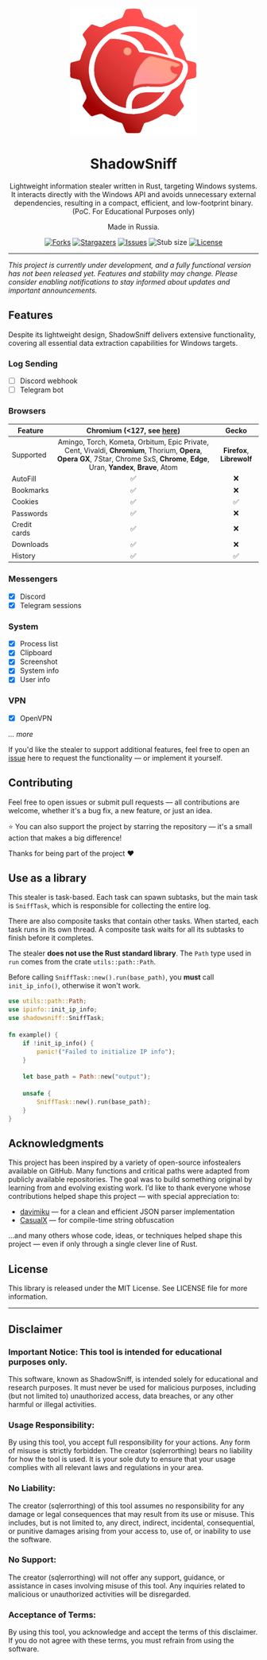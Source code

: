 <div align="center">
    <img width="256" height="256" src="./.github/images/logo.png" alt="">
</div>

<div align="center">
    <h1>ShadowSniff</h1>
    <p>Lightweight information stealer written in Rust, targeting Windows systems. It interacts directly with the Windows API and avoids unnecessary external dependencies, resulting in a compact, efficient, and low-footprint binary. (PoC. For Educational Purposes only)</p>
    <p>Made in Russia.</p> 
    <div align="center">
        <a href="https://github.com/sqlerrorthing/ShadowSniff/network/members"><img src="https://img.shields.io/github/forks/sqlerrorthing/ShadowSniff?style=for-the-badge&labelColor=%239f0000&color=%23D73332" alt="Forks"></a>
        <a href="https://github.com/sqlerrorthing/ShadowSniff/stargazers"><img src="https://img.shields.io/github/stars/sqlerrorthing/ShadowSniff?style=for-the-badge&labelColor=%239f0000&color=%23D73332" alt="Stargazers"></a>
        <a href="https://github.com/sqlerrorthing/ShadowSniff/issues"><img src="https://img.shields.io/github/issues/sqlerrorthing/ShadowSniff?style=for-the-badge&labelColor=%239f0000&color=%23D73332" alt="Issues"></a>
        <img src="https://img.shields.io/badge/STUB%20SIZE-700KB-red?style=for-the-badge&labelColor=%239f0000&color=%23D73332" alt="Stub size">
        <a href="https://github.com/sqlerrorthing/ShadowSniff/blob/master/LICENSE"><img src="https://img.shields.io/github/license/sqlerrorthing/ShadowSniff?style=for-the-badge&labelColor=%239f0000&color=%23D73332" alt="License"></a>
    </div>
</div>

---

_This project is currently under development, and a fully functional version has not been released yet.
Features and stability may change.
Please consider enabling notifications to stay informed about updates and important announcements._

## Features
Despite its lightweight design, ShadowSniff delivers extensive functionality, 
covering all essential data extraction capabilities for Windows targets.

### Log Sending
- [ ] Discord webhook
- [ ] Telegram bot

### Browsers
| Feature      |                                Chromium (<127, see [here](https://github.com/sqlerrorthing/ShadowSniff/blob/master/utils/src/browsers/chromium.rs#L79))                                 |           Gecko            |
|--------------|:---------------------------------------------------------------------------------------------------------------------------------------------------------------------------------------:|:--------------------------:|
| Supported    | Amingo, Torch, Kometa, Orbitum, Epic Private, Cent, Vivaldi, **Chromium**, Thorium, **Opera**, **Opera GX**, 7Star, Chrome SxS, **Chrome**, **Edge**, Uran, **Yandex**, **Brave**, Atom | **Firefox**, **Librewolf** |
| AutoFill     |                                                                                            ✅                                                                                            |             ❌              |
| Bookmarks    |                                                                                            ✅                                                                                            |             ❌              |
| Cookies      |                                                                                            ✅                                                                                            |             ✅              |
| Passwords    |                                                                                            ✅                                                                                            |             ❌              |
| Credit cards |                                                                                            ✅                                                                                            |             ❌              |
| Downloads    |                                                                                            ✅                                                                                            |             ❌              |
| History      |                                                                                            ✅                                                                                            |             ✅              |

### Messengers
- [x] Discord
- [x] Telegram sessions

### System
- [x] Process list
- [x] Clipboard
- [x] Screenshot
- [x] System info
- [x] User info

### VPN
- [x] OpenVPN

_... more_

If you'd like the stealer to support additional features, feel free to open an [issue](https://github.com/sqlerrorthing/ShadowSniff/issues/new/choose) here to request the functionality —
or implement it yourself.

## Contributing
Feel free to open issues or submit pull requests — all contributions are welcome,
whether it's a bug fix, a new feature, or just an idea.

⭐ You can also support the project by starring the repository — it's 
a small action that makes a big difference!

Thanks for being part of the project ❤️

## Use as a library
This stealer is task-based.
Each task can spawn subtasks, but the main task is `SniffTask`, 
which is responsible for collecting the entire log.

There are also composite tasks that contain other tasks.
When started, each task runs in its own thread.
A composite task waits for all its subtasks to finish before it completes.

The stealer **does not use the Rust standard library**.
The `Path` type used in `run` comes from the crate `utils::path::Path`.

Before calling `SniffTask::new().run(base_path)`, you **must** call `init_ip_info()`, otherwise it won't work.
```rust
use utils::path::Path;
use ipinfo::init_ip_info;
use shadowsniff::SniffTask;

fn example() {
    if !init_ip_info() {
        panic!("Failed to initialize IP info");
    }

    let base_path = Path::new("output");
    
    unsafe {
        SniffTask::new().run(base_path);
    }
}
```

## Acknowledgments
This project has been inspired by a variety of open-source infostealers available on GitHub.
Many functions and critical paths were adapted from publicly available repositories.
The goal was to build something original by learning from and evolving existing work.
I’d like to thank everyone whose contributions helped shape this project — with special appreciation to:

- [davimiku](https://github.com/davimiku/json_parser) — for a clean and efficient JSON parser implementation
- [CasualX](https://github.com/CasualX/obfstr) — for compile-time string obfuscation

...and many others whose code, ideas, or techniques helped shape this project —
even if only through a single clever line of Rust.

## License
This library is released under the MIT License. See LICENSE file for more information.

---

## Disclaimer

### Important Notice: This tool is intended for educational purposes only.
This software, known as ShadowSniff, is intended solely for educational and research purposes.
It must never be used for malicious purposes, including (but not limited to) unauthorized access,
data breaches, or any other harmful or illegal activities.

### Usage Responsibility:
By using this tool, you accept full responsibility for your actions.
Any form of misuse is strictly forbidden.
The creator (sqlerrorthing) bears no liability for how the tool is used.
It is your sole duty to ensure that your usage complies with all relevant laws and regulations in your area.

### No Liability:
The creator (sqlerrorthing)
of this tool assumes no responsibility for any damage or legal consequences that may result from its use or misuse.
This includes,
but is not limited to, any direct, indirect, incidental, consequential,
or punitive damages arising from your access to, use of, or inability to use the software.

### No Support:
The creator (sqlerrorthing) will not offer any support, guidance, or assistance in cases involving misuse of this tool.
Any inquiries related to malicious or unauthorized activities will be disregarded.

### Acceptance of Terms:
By using this tool, you acknowledge and accept the terms of this disclaimer.
If you do not agree with these terms, you must refrain from using the software.